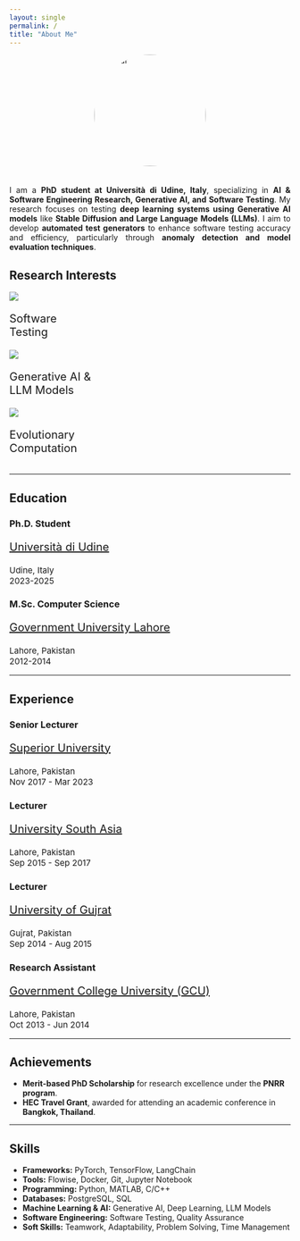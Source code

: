 ```yaml
---
layout: single
permalink: /
title: "About Me"
---
```


<div class="row">
<img src="{{site.baseurl}}/assets/images/Mar.png" alt="Avatar" style="width:200px; border-radius: 50%;  display: block;margin-left: auto;margin-right: auto; padding-bottom:20px">
</div>

<p style="text-align: justify;">
I am a <strong>PhD student at Università di Udine, Italy</strong>, specializing in <strong>AI & Software Engineering Research, Generative AI, and Software Testing</strong>. My research focuses on testing <strong>deep learning systems using Generative AI models</strong> like <strong>Stable Diffusion and Large Language Models (LLMs)</strong>. I aim to develop <strong>automated test generators</strong> to enhance software testing accuracy and efficiency, particularly through <strong>anomaly detection and model evaluation techniques</strong>.
</p>


## **Research Interests**
<div class="row">
  <div class="column">
    <div class="image-cropper">
      <img src="{{site.baseurl}}/assets/images/search.png"/>
    </div>
    <p style="font-size:20px">Software<br> Testing</p>
  </div>
  <div class="column">
    <div class="image-cropper">
      <img src="{{site.baseurl}}/assets/images/brain.png"/>
    </div>
    <p style="font-size:20px">Generative AI &<br> LLM Models</p>
  </div>
  <div class="column">
    <div class="image-cropper">
      <img src="{{site.baseurl}}/assets/images/dna.png"/>
    </div>
    <p style="font-size:20px">Evolutionary<br> Computation</p>
  </div>
</div>

---

## **Education**
<div class="timeline">
  <div class="container-highlight right">
    <div class="content">
      <h3>Ph.D. Student</h3>
      <p style="font-size:20px"><a href="https://www.uniud.it/en">Università di Udine</a></p>      
      <p style="font-size:15px">Udine, Italy<br> 2023-2025</p>
    </div>
  </div>
  <div class="container left">
    <div class="content">
      <h3>M.Sc. Computer Science</h3>
      <p style="font-size:20px"><a href="#">Government University Lahore</a></p>      
      <p style="font-size:15px">Lahore, Pakistan<br> 2012-2014</p>
    </div>
  </div>
</div>

---

## **Experience**
<div class="timeline">
  <div class="container-highlight right">
    <div class="content">
      <h3>Senior Lecturer</h3>
      <p style="font-size:20px"><a href="#">Superior University</a></p>      
      <p style="font-size:15px">Lahore, Pakistan<br> Nov 2017 - Mar 2023</p>
    </div>
  </div>

  <div class="container left">
    <div class="content">
      <h3>Lecturer</h3>
      <p style="font-size:20px"><a href="#">University South Asia</a></p>      
      <p style="font-size:15px">Lahore, Pakistan<br> Sep 2015 - Sep 2017</p>
    </div>
  </div>

  <div class="container right">
    <div class="content">
      <h3>Lecturer</h3>
      <p style="font-size:20px"><a href="#">University of Gujrat</a></p>      
      <p style="font-size:15px">Gujrat, Pakistan<br> Sep 2014 - Aug 2015</p>
    </div>
  </div>

  <div class="container left">
    <div class="content">
      <h3>Research Assistant</h3>
      <p style="font-size:20px"><a href="#">Government College University (GCU)</a></p>
      <p style="font-size:15px">Lahore, Pakistan<br> Oct 2013 - Jun 2014</p>
    </div>
  </div>
</div>

---

## **Achievements**
- **Merit-based PhD Scholarship** for research excellence under the **PNRR program**.  
- **HEC Travel Grant**, awarded for attending an academic conference in **Bangkok, Thailand**.  

---

## **Skills**
- **Frameworks:** PyTorch, TensorFlow, LangChain  
- **Tools:** Flowise, Docker, Git, Jupyter Notebook  
- **Programming:** Python, MATLAB, C/C++  
- **Databases:** PostgreSQL, SQL 
- **Machine Learning & AI:** Generative AI, Deep Learning, LLM Models  
- **Software Engineering:** Software Testing, Quality Assurance  
- **Soft Skills:** Teamwork, Adaptability, Problem Solving, Time Management  


